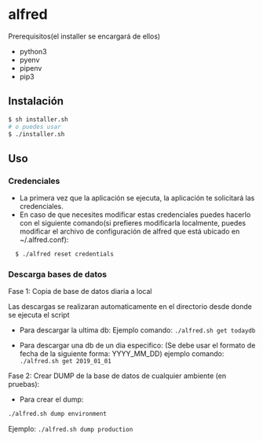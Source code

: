 # alfred
Prerequisitos(el installer se encargará de ellos)
- python3
- pyenv
- pipenv
- pip3

## Instalación

``` sh 
$ sh installer.sh
# o puedes usar
$ ./installer.sh
```  


## Uso

### Credenciales
- La primera vez que la aplicación se ejecuta, la aplicación te solicitará las
  credenciales.
- En caso de que necesites modificar estas credenciales puedes hacerlo con el
  siguiente comando(si prefieres modificarla localmente, puedes modificar el
  archivo de configuración de alfred que está ubicado en ~/.alfred.conf):

``` sh 
  $ ./alfred reset credentials
```

### Descarga bases de datos
Fase 1: Copia de base de datos diaria a local

Las descargas se realizaran automaticamente en el directorio desde donde se ejecuta el script

- Para descargar la ultima db:
Ejemplo comando: `./alfred.sh get todaydb`

- Para descargar una db de un dia especifico: (Se debe usar el formato de fecha de la siguiente forma: YYYY_MM_DD)
ejemplo comando: `./alfred.sh get 2019_01_01`


Fase 2: Crear DUMP de la base de datos de cualquier ambiente (en pruebas):

- Para crear el dump:
``` sh 
./alfred.sh dump environment
```

Ejemplo: `./alfred.sh dump production`
